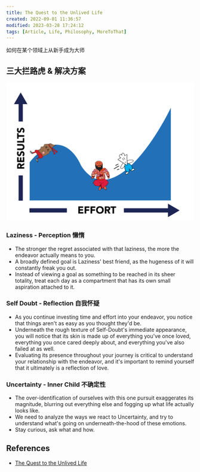 ```yaml
---
title: The Quest to the Unlived Life
created: 2022-09-01 11:36:57
modified: 2023-03-28 17:24:12
tags: [Article, Life, Philosophy, MoreToThat]
---
```


如何在某个领域上从新手成为大师

## 三大拦路虎 & 解决方案

![image.png](../../images/effort-results-graph.png)

### Laziness - **Perception** 懒惰

- The stronger the regret associated with that laziness, the more the endeavor actually means to you.
- A broadly defined goal is Laziness' best friend, as the hugeness of it will constantly freak you out.
- Instead of viewing a goal as something to be reached in its sheer totality, treat each day as a compartment that has its own small aspiration attached to it.

### Self Doubt - **Reflection** 自我怀疑

- As you continue investing time and effort into your endeavor, you notice that things aren't as easy as you thought they'd be.
- Underneath the rough texture of Self-Doubt's immediate appearance, you will notice that its skin is made up of everything you've once loved, everything you once cared deeply about, and everything you've also failed at as well.
- Evaluating its presence throughout your journey is critical to understand your relationship with the endeavor, and it's important to remind yourself that it ultimately is a reflection of love.

### Uncertainty - **Inner Child** 不确定性

- The over-identification of ourselves with this one pursuit exaggerates its magnitude, blurring out everything else and fogging up what life actually looks like.
- We need to analyze the ways we react to Uncertainty, and try to understand what's going on underneath-the-hood of these emotions.
- Stay curious, ask what and how.

## References

- [The Quest to the Unlived Life](https://moretothat.com/the-quest-to-the-unlived-life/)
